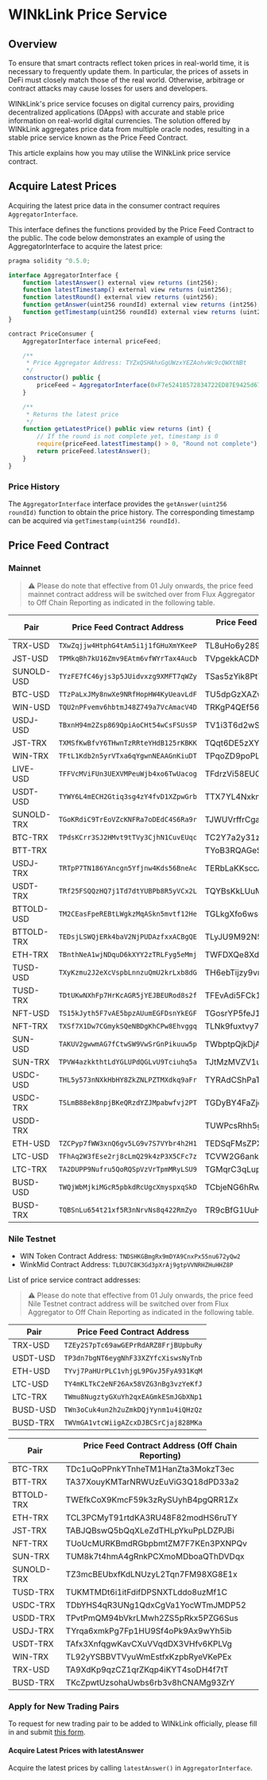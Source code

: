 # WINkLink Price Service

## Overview

To ensure that smart contracts reflect token prices in real-world time, it is necessary to frequently update them. In particular, the prices of assets in DeFi must closely match those of the real world. Otherwise, arbitrage or contract attacks may cause losses for users and developers.

WINkLink's price service focuses on digital currency pairs, providing decentralized applications (DApps) with accurate and stable price information on real-world digital currencies. The solution offered by WINkLink aggregates price data from multiple oracle nodes, resulting in a stable price service known as the Price Feed Contract.

This article explains how you may utilise the WINkLink price service contract.

## Acquire Latest Prices

Acquiring the latest price data in the consumer contract requires `AggregatorInterface`. 

This interface defines the functions provided by the Price Feed Contract to the public. The code below demonstrates an example of using the AggregatorInterface to acquire the latest price:

```js
pragma solidity ^0.5.0;

interface AggregatorInterface {
    function latestAnswer() external view returns (int256);
    function latestTimestamp() external view returns (uint256);
    function latestRound() external view returns (uint256);
    function getAnswer(uint256 roundId) external view returns (int256);
    function getTimestamp(uint256 roundId) external view returns (uint256);
}

contract PriceConsumer {
    AggregatorInterface internal priceFeed;

    /**
     * Price Aggregator Address: TYZxQSHAhxGgUWzxYEZAohvWc9cQWXtNBt
     */
    constructor() public {
        priceFeed = AggregatorInterface(0xF7e52418572834722ED87E9425d673FEdBD55a0e);
    }

    /**
     * Returns the latest price
     */
    function getLatestPrice() public view returns (int) {
        // If the round is not complete yet, timestamp is 0
        require(priceFeed.latestTimestamp() > 0, "Round not complete");
        return priceFeed.latestAnswer();
    }
}
```

### Price History

The `AggregatorInterface` interface provides the `getAnswer(uint256 roundId)` function to obtain the price history. The corresponding timestamp can be acquired via `getTimestamp(uint256 roundId)`.

## Price Feed Contract

### Mainnet

> :warning: Please do note that effective from 01 July onwards, the price feed mainnet contract address will be switched over from Flux Aggregator to Off Chain Reporting as indicated in the following table.

| Pair       | Price Feed Contract Address          | Price Feed Contract Address (Off Chain Reporting) |
|------------|--------------------------------------|---------------------------------------------------|
| TRX-USD    | `TXwZqjjw4HtphG4tAm5i1j1fGHuXmYKeeP` | TL8uHo6y289Us6eWnNGeBEJowvUTuWFczC                |
| JST-USD    | `TPMkqBh7kU16Zmv9EAtm6vfWYrTax4Aucb` | TVpgekkACDNXcn3iHUBWTDXoVJnPJsL5Yn                |
| SUNOLD-USD | `TYzFE7fC46yjs3p5JUidvxzg9XMFT7qWZy` | TSas5zYik8Pt7XNqyYpaLzwDxyW76cuTtx                |
| BTC-USD    | `TTzPaLxJMy8nwXe9NRfHopHW4KyUeavLdF` | TU5dpGzXAZwrpFfCrFzDBPWNxPm4diREqu                |
| WIN-USD    | `TQU2nPFvemv6hbtmJ48Z749a7VcAmacV4D` | TRKgP4QEf56K4rpPisWVbgCURrv6GT5cqp                |
| USDJ-USD   | `TBxnH94m2Zsp869QpiAoCHt54wCsFSUsSP` | TV1i3T6d2wSY2j292nGBS7LGf6RbZ1GSbR                |
| JST-TRX    | `TXMSfKwBfvY6THwnTzRRteYHdB125rKBKK` | TQqt6DE5zXYGhMwjuox51PEDJjx2qRyZ2V                |
| WIN-TRX    | `TFtL1Kdb2n5yrVTxa6qYgwnNEAAGnKiuDT` | TPqoZD9poPLAe9adrMGWYF1FTcGzKtQ62H                |
| LIVE-USD   | `TFFVcMViFUn3UEXVMPeuWjb4xo6TwUacog` | TFdrzVi58EUC4SiVP9PsBAGD6kqYhnc6jX                |
| USDT-USD   | `TYWY6L4mECH2Gtiq3sg4zY4fvD1XZpwGrb` | TTX7YL4NxknJfbMx5PhcZzc7uFj2LBTsES                |
| SUNOLD-TRX | `TGoKRdiC9TrEoVZcKNFRa7oDEdC4S6Ra9r` | TJWUVrffrCgaUagnpyeEWEMXgr7C6oQrQU                |
| BTC-TRX    | `TPdsKCrr3SJ2HMvt9tTVy3CjhN1CuvEUqc` | TC2Y7a2y31zh2ps8i4uYAuxXiEXag2QhE1                |
| BTT-TRX    |                                      | TYoB3RQAGeSDvf12W62CkdyP6FUnLCF67c                |
| USDJ-TRX   | `TRTpP7TN186YAncgn5Yfjnw4Kds56BneAc` | TERbLaKKsccAEmzu7fXeAfRZFWy4Wpt9oc                |
| USDT-TRX   | `TRf25FSQQzHQ7j1Td7dtYUBPb8R5yVCx2L` | TQYBsKkLUuMUzF6fuUbgYnh7LN7GjH1E5b                |
| BTTOLD-USD | `TM2CEasFpeREBtLWgkzMqASkn5mvtf12He` | TGLkgXfo6wsghJMHofVhe1X2mBhCqP7aUc                |
| BTTOLD-TRX | `TEDsjLSWQjERk4baV2NjPUDAzfxxACBgQE` | TLyJU9M92N5PVBbPwaG6ztuD7as6JJ5MSi                |
| ETH-TRX    | `TBnthNeA1wjNDquD6kXYY2zTRLFyg5eMmj` | TWFDXQe8XdJKGa7ygmS7A1F4gZA1Zz1rzY                |
| TUSD-USD   | `TXyKzmu2J2eXcVspbLnnzuQmU2krLxb8dG` | TH6ebTijzy9vrjj6A6cM89QauXYEA3Fd96                |
| TUSD-TRX   | `TDtUKwNXhFp7HrKcAGR5jYEJBEURod8s2f` | TFEvAdi5FCk1HtC3g6TGJP43QQudUf5uVi                |
| NFT-USD    | `TS15kJyth5F7vAE5bpzAUumEGFDsnYkEGF` | TGosrYP5feJ18mtB1afh5cz6GMXafUKtyR                |
| NFT-TRX    | `TXSf7X1Dw7CGmykSQeNBDgKhCPw8Ehvggq` | TLNk9fuxtvy7YdkZHavpDFv9iLMmqCL2Dw                |
| SUN-USD    | `TAKUV2gwwmAG7fCtwSW9VwSrGnPikuuw5p` | TWbptpQjkDjAfBhoUD84BvRHnALHPGiRgk                |
| SUN-TRX    | `TPVW4azkkthtLdYGLUPdQGLvU9Tciuhq5a` | TJtMzMVZV1uZkkhu3nkjcEF27HiAUsSLdU                |
| USDC-USD   | `THL5y573nNXkHbHY8ZkZNLPZTMXdkq9aFr` | TYRAdCShPaTadcEUDzWTTmcAXL5TbBKJQx                |
| USDC-TRX   | `TSLmB88ek8npjBKeQRzdYZJMpabwfvj2PT` | TGDyBY4FaZjdQtcMCLa3rGfrETDDPe5V7P                |
 | USDD-TRX   |                                      | TUWPcsRhh5g5P2satCdCCwsVdWvbqdMews                |
| ETH-USD    | `TZCPyp7fWW3xnQ6gv5LG9v7S7VYbr4h2H1` | TEDSqFMsZPXDR45TSRCExWwTLYgVf3XqP4                |
| LTC-USD    | `TFhAq2W3fEse2rj8cLmQ29k4zP3X5CFc7z` | TCVW2G6ank9F8JfbtanZtGdDo3U6PQDCtV                |
| LTC-TRX    | `TA2DUPP9Nufru5QoRQSpVzVrTpmMRyLSU9` | TGMqrC3qLup42NZ7q5YUTn7gf4eN7tMhiS                |
| BUSD-USD   | `TWQjWbMjkiMGcR5pbkdRcUgcXmyspxqSkD` | TCbjeNG6hRwjvuiHfrtDtV7wDBQdeKpJLo                |
| BUSD-TRX   | `TQBSnLu654t21xf5R3nNrvNs8q422RmZyo` | TR9cBfG1UuH7S9gWp9YgxHvnAL5UyaS4eo                |

### Nile Testnet

- WIN Token Contract Address: `TNDSHKGBmgRx9mDYA9CnxPx55nu672yQw2`
- WinkMid Contract Address: `TLDU7C8K3Gd3pXrAj9gtpVVNRHZHuHHZ8P`

List of price service contract addresses:
> :warning: Please do note that effective from 01 July onwards, the price feed Nile Testnet contract address will be switched over from Flux Aggregator to Off Chain Reporting as indicated in the following table.

<!-- NOTE: multiline table, auto-formated -->

| Pair      | Price Feed Contract Address                        |
|-----------|----------------------------------------------------|
| TRX-USD   | `TZEy2S7pTc69awGEPrRdARZ8FrjBUpbuRy`               |
| USDT-USD  | `TP3dn7bgNT6eygNhF33XZYfcXiswsNyTnb`               |
| ETH-USD   | `TYvj7PaHUrPLC1vhjgL9PGvJ5FyA931KqM`               |
| LTC-USD   | `TY4mKLTkC2eNF26Ax58VZG3nBg3vzYeKfJ`               |
| LTC-TRX   | `TWmu8NugztyGXuYh2qxEAGmkESmJGbXNp1`               |
| BUSD-USD | `TWn3oCuk4un2h2uZmkDQjYynm1u4iQHzQz`               |
| BUSD-TRX | `TWVmGA1vtcWiigAZcxDJBCSrCjaj828MKa`               |
                                                 

| Pair       | Price Feed Contract Address (Off Chain Reporting) |
|------------|---------------------------------------------------|
| BTC-TRX    | TDc1uQoPPnkYTnheTM1HanZta3MokzT3ec                |
| BTT-TRX    | TA37XouyKMTarNRWUzEuViG3Q18dPD33a2                |
| BTTOLD-TRX | TWEfkCoX9KmcF59k3zRySUyhB4pgQRR1Zx                |
| ETH-TRX    | TCL3PCMyT91rtdKA3RU48F82modHS6ruTY                |
| JST-TRX    | TABJQBswQ5bQqXLeZdTHLpYkuPpLDZPJBi                |
| NFT-TRX    | TUoUcMURKBmdRGbpbmtZM7F7KEn3PXNPQv                |
| SUN-TRX    | TUM8k7t4hmA4gRnkPCXmoMDboaQThDVDqx                |
| SUNOLD-TRX | TZ3mcBEUbxfKdLNUzyL2Tqn7FM98XG8E1x                |
| TUSD-TRX   | TUKMTMDt6i1itFdifDPSNXTLddo8uzMf1C                |
| USDC-TRX   | TDbYHS4qR3UNg1QdxCgVa1YocWTmJMDP52                |
| USDD-TRX   | TPvtPmQM94bVkrLMwh2ZS5pRkx5PZG6Sus                |
| USDJ-TRX   | TYrqa6xmkPg7Fp1HU9Sf4oPk9Ax9wYh5ib                |
| USDT-TRX   | TAfx3XnfqgwKavCXuVVqdDX3VHfv6KPLVg                |
| WIN-TRX    | TL92yYSBBVTVyuWmEstfxKzpbRyeVKePEx                |
| TRX-USD    | TA9XdKp9qzCZ1qrZKqp4iKYT4soDH4f7tT                |
| BUSD-TRX   | TKcZpwtUzsohaUwbs6rb3v8hCNAMg93ZrY                |



### Apply for New Trading Pairs

To request for new trading pair to be added to WINkLink officially, please fill in and submit [this form](https://forms.gle/bSdwYa2mHRjdWCgt6).

#### Acquire Latest Prices with latestAnswer
Acquire the latest prices by calling `latestAnswer()` in `AggregatorInterface`.